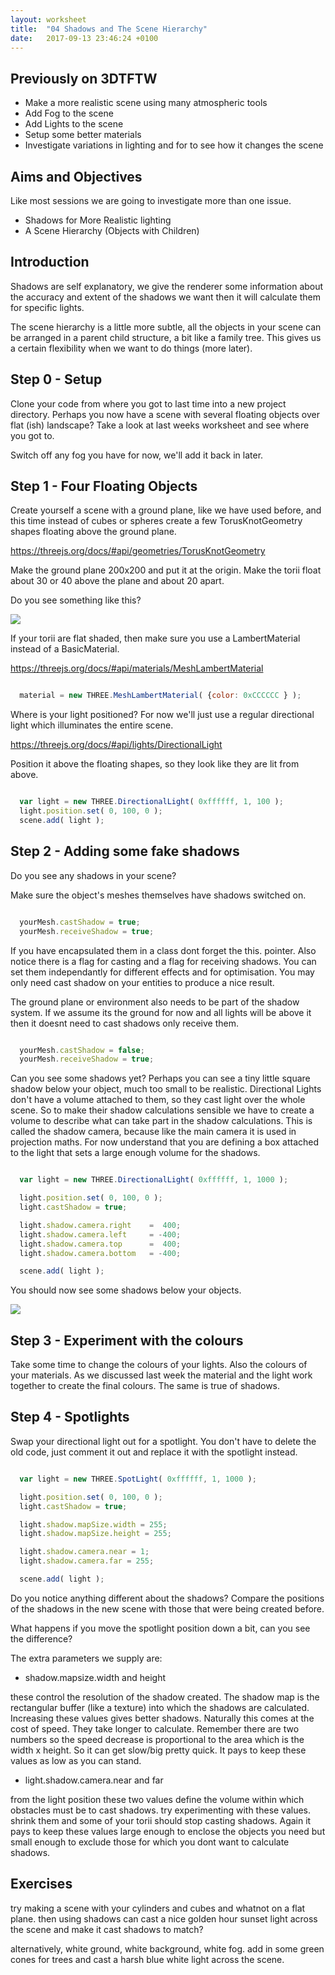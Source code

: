```yaml
---
layout: worksheet
title:  "04 Shadows and The Scene Hierarchy"
date:   2017-09-13 23:46:24 +0100
---
```


## Previously on 3DTFTW

- Make a more realistic scene using many atmospheric tools
- Add Fog to the scene
- Add Lights to the scene
- Setup some better materials
- Investigate variations in lighting and for to see how it changes the scene

## Aims and Objectives

Like most sessions we are going to investigate more than one issue.
- Shadows for More Realistic lighting
- A Scene Hierarchy (Objects with Children)

## Introduction

Shadows are self explanatory, we give the renderer some information about the accuracy and extent of the shadows we want then it will calculate them for specific lights.

The scene hierarchy is a little more subtle, all the objects in your scene can be arranged in a parent child structure, a bit like a family tree. This gives us a certain flexibility when we want to do things (more later).

## Step 0 - Setup

Clone your code from where you got to last time into a new project directory. Perhaps you now have a scene with several floating objects over flat (ish) landscape? Take a look at last weeks worksheet and see where you got to.

Switch off any fog you have for now, we'll add it back in later.


## Step 1 - Four Floating Objects

Create yourself a scene with a ground plane, like we have used before, and this time instead of cubes or spheres create a few TorusKnotGeometry shapes floating above the ground plane.

<https://threejs.org/docs/#api/geometries/TorusKnotGeometry>

Make the ground plane 200x200 and put it at the origin.
Make the torii float about 30 or 40 above the plane and about 20 apart.

Do you see something like this?

![](../../assets/TorusFour.PNG)

If your torii are flat shaded, then make sure you use a LambertMaterial instead of a BasicMaterial.

<https://threejs.org/docs/#api/materials/MeshLambertMaterial>

~~~ javascript

  material = new THREE.MeshLambertMaterial( {color: 0xCCCCCC } );

~~~

Where is your light positioned? For now we'll just use a regular directional light which illuminates the entire scene.

<https://threejs.org/docs/#api/lights/DirectionalLight>

Position it above the floating shapes, so they look like they are lit from above.

~~~ javascript

  var light = new THREE.DirectionalLight( 0xffffff, 1, 100 );
  light.position.set( 0, 100, 0 );
  scene.add( light );

~~~

## Step 2 - Adding some fake shadows

Do you see any shadows in your scene?

Make sure the object's meshes themselves have shadows switched on.

~~~ javascript

  yourMesh.castShadow = true;
  yourMesh.receiveShadow = true;

~~~

If you have encapsulated them in a class dont forget the this. pointer. Also notice there is a flag for casting and a flag for receiving shadows. You can set them independantly for different effects and for optimisation. You may only need cast shadow on your entities to produce a nice result.

The ground plane or environment also needs to be part of the shadow system. If we assume its the ground for now and all lights will be above it then it doesnt need to cast shadows only receive them.

~~~ javascript

  yourMesh.castShadow = false;
  yourMesh.receiveShadow = true;

~~~

Can you see some shadows yet? Perhaps you can see a tiny little square shadow below your object, much too small to be realistic. Directional Lights don't have a volume attached to them, so they cast light over the whole scene. So to make their shadow calculations sensible we have to create a volume to describe what can take part in the shadow calculations. This is called the shadow camera, because like the main camera it is used in projection maths. For now understand that you are defining a box attached to the light that sets a large enough volume for the shadows.


~~~ javascript

  var light = new THREE.DirectionalLight( 0xffffff, 1, 1000 );

  light.position.set( 0, 100, 0 );
  light.castShadow = true;

  light.shadow.camera.right    =  400;
  light.shadow.camera.left     = -400;
  light.shadow.camera.top      =  400;
  light.shadow.camera.bottom   = -400;

  scene.add( light );
~~~

You should now see some shadows below your objects.

![](../../assets/TorusFourShadow.PNG)

## Step 3 - Experiment with the colours

Take some time to change the colours of your lights. Also the colours of your materials. As we discussed last week the material and the light work together to create the final colours. The same is true of shadows.

## Step 4 - Spotlights

Swap your directional light out for a spotlight. You don't have to delete the old code, just comment it out and replace it with the spotlight instead.

~~~ javascript

  var light = new THREE.SpotLight( 0xffffff, 1, 1000 );

  light.position.set( 0, 100, 0 );
  light.castShadow = true;

  light.shadow.mapSize.width = 255;
  light.shadow.mapSize.height = 255;

  light.shadow.camera.near = 1;
  light.shadow.camera.far = 255;

  scene.add( light );

~~~

Do you notice anything different about the shadows? Compare the positions of the shadows in the new scene with those that were being created before.

What happens if you move the spotlight position down a bit, can you see the difference?

The extra parameters we supply are:

- shadow.mapsize.width and height

these control the resolution of the shadow created. The shadow map is the rectangular buffer (like a texture) into which the shadows are calculated. Increasing these values gives better shadows. Naturally this comes at the cost of speed. They take longer to calculate. Remember there are two numbers so the speed decrease is proportional to the area which is the width x height. So it can get slow/big pretty quick. It pays to keep these values as low as you can stand.

- light.shadow.camera.near and far

from the light position these two values define the volume within which obstacles must be to cast shadows. try experimenting with these values. shrink them and some of your torii should stop casting shadows. Again it pays to keep these values large enough to enclose the objects you need but small enough to exclude those for which you dont want to calculate shadows.

## Exercises

try making a scene with your cylinders and cubes and whatnot on a flat plane. then using shadows can cast a nice golden hour sunset light across the scene and make it cast shadows to match?

alternatively, white ground, white background, white fog. add in some green cones for trees and cast a harsh blue white light across the scene.

